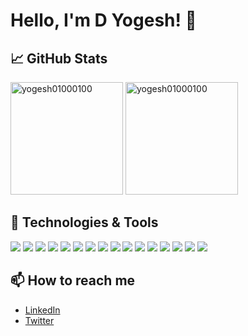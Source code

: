 # Hello, I'm D Yogesh! 👋

<!-- Consider adding a personal statement or a short introduction about yourself here. -->

## 📈 GitHub Stats

<p>
  <img height="180em" src="https://github-readme-stats.vercel.app/api/top-langs/?username=yogesh01000100&show_icons=true&locale=en&layout=compact&theme=radical" alt="yogesh01000100" />
  <img height="180em" src="https://github-readme-stats.vercel.app/api?username=yogesh01000100&show_icons=true&locale=en&theme=radical" alt="yogesh01000100" />
</p>

## 🔧 Technologies & Tools

![](https://img.shields.io/badge/Code-JavaScript-informational?style=flat&logo=javascript&logoColor=white&color=2bbc8a)
![](https://img.shields.io/badge/Code-Node.js-informational?style=flat&logo=node.js&logoColor=white&color=2bbc8a)
![](https://img.shields.io/badge/Framework-Next.js-informational?style=flat&logo=next.js&logoColor=white&color=2bbc8a)
![](https://img.shields.io/badge/Style-TailwindCSS-informational?style=flat&logo=tailwind-css&logoColor=white&color=2bbc8a)
![](https://img.shields.io/badge/Database-MySQL-informational?style=flat&logo=mysql&logoColor=white&color=2bbc8a)
![](https://img.shields.io/badge/Database-SQLite-informational?style=flat&logo=sqlite&logoColor=white&color=2bbc8a)
![](https://img.shields.io/badge/Database-MongoDB-informational?style=flat&logo=mongodb&logoColor=white&color=2bbc8a)
![](https://img.shields.io/badge/Backend-Express.js-informational?style=flat&logo=express&logoColor=white&color=2bbc8a)
![](https://img.shields.io/badge/ORM-Prisma-informational?style=flat&logo=Prisma&logoColor=white&color=2bbc8a)
![](https://img.shields.io/badge/Code-Solidity-informational?style=flat&logo=solidity&logoColor=white&color=2bbc8a)
![](https://img.shields.io/badge/Tools-Git-informational?style=flat&logo=git&logoColor=white&color=2bbc8a)
![](https://img.shields.io/badge/Blockchain-Ethereum-informational?style=flat&logo=ethereum&logoColor=white&color=2bbc8a)
![](https://img.shields.io/badge/Web3-Web3.js-informational?style=flat&logo=web3.js&logoColor=white&color=2bbc8a)
![](https://img.shields.io/badge/Tools-GitHub-informational?style=flat&logo=github&logoColor=white&color=2bbc8a)
![](https://img.shields.io/badge/Code-TypeScript-informational?style=flat&logo=typescript&logoColor=white&color=2bbc8a)
![](https://img.shields.io/badge/Framework-React.js-informational?style=flat&logo=react&logoColor=white&color=2bbc8a)

<!-- Add more badges as needed -->
<!-- Include other projects and links to the repositories -->

## 📫 How to reach me

- [LinkedIn](https://www.linkedin.com/in/d-yogesh/)
- [Twitter](https://twitter.com/Yogesh_pdf)

<!-- Feel free to add a fun fact or a personal hobby here to give a more personal touch to your profile README. -->
